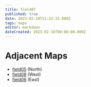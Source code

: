 ```yaml
---
title: field07
published: true
date: 2023-02-28T21:22:33.000Z
tags: maps
editor: markdown
dateCreated: 2023-02-16T00:00:00.000Z
---
```



# Adjacent Maps
 * [field05](/maps/field05) (North)
 * [field08](/maps/field08) (West)
 * [field06](/maps/field06) (East)
